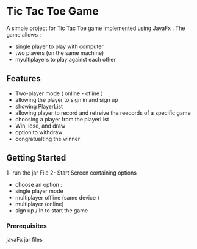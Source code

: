 # Tic Tac Toe Game

A simple project for Tic Tac Toe game implemented using JavaFx . 
The game allows :
- single player to play with computer
- two players (on the same machine)
- myultiplayers to play against each other 

## Features

- Two-player mode ( online - ofline )
- allowing the player to sign in and sign up
- showing PlayerList
- allowing player to record and retreive the reecords of a specific game
- choosing a player from the playerList 
- Win, lose, and draw 
- option to withdraw
- congratualting the winner
  
## Getting Started
1- run the jar File 
2- Start Screen containing options 
  - choose an option :
   - single player mode
   - multiplayer offline (same device )
   - multiplayer (online)
   - sign up / In to start the game 

### Prerequisites

javaFx jar files 
